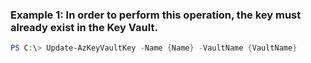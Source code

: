 ### Example 1: In order to perform this operation, the key must already exist in the Key Vault.
```powershell
PS C:\> Update-AzKeyVaultKey -Name {Name} -VaultName {VaultName}
```


